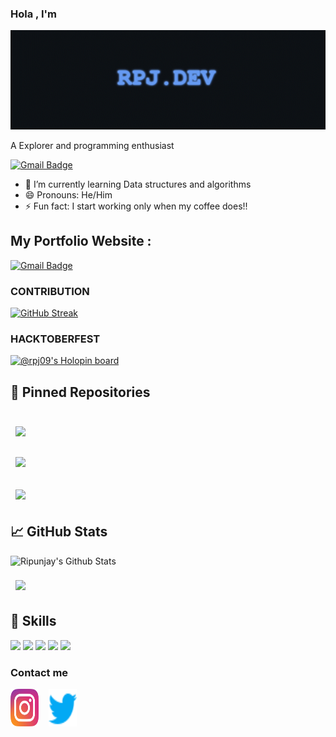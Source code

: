 ### Hola , I'm

![Banner](https://github.com/rpj09/rpj09/blob/main/BANNER3.gif)


A Explorer and programming enthusiast




<!--its the previous gif which is commented out
[robo hello](https://cdn.dribbble.com/users/2131993/screenshots/4948736/media/45dceb640723d72436c427add7966cf8.gif)
-->



[![Gmail Badge](https://img.shields.io/badge/-singhripunjay09@gmail.com-c14438?style=flat-square&logo=Gmail&logoColor=white&link=mailto:singhripunjay09@gmail.com)](mailto:singhripunjay09@gmail.com)



- 🌱 I’m currently learning Data structures and algorithms
- 😄 Pronouns: He/Him
- ⚡ Fun fact: I start working only when my coffee does!!






## My Portfolio Website :

[![Gmail Badge](https://img.shields.io/badge/-MY_PERSONAL_PORTFOLIO-c14438?style=flat-square&logo=PORTFOLIO&logoColor=white&link=https://rpj-dev.streamlit.app/)](https://rpj-dev.streamlit.app/)


### CONTRIBUTION
[![GitHub Streak](https://streak-stats.demolab.com?user=rpj09&theme=tokyonight&hide_border=true&date_format=M%20j%5B%2C%20Y%5D)](https://git.io/streak-stats)

### HACKTOBERFEST

[![@rpj09's Holopin board](https://holopin.me/rpj09)](https://holopin.io/@rpj09)

## 📌 Pinned Repositories

<br>

<a href="https://github.com/rpj09/FRIDAY-virtual-assistant">
  <img align="center" style="margin:0.5rem" src="https://github-readme-stats.vercel.app/api/pin/?username=rpj09&repo=FRIDAY-virtual-assistant&show_icons=true&theme=tokyonight&hide_border=true" />
</a>


<br>

<br>

<a href="https://github.com/rpj09/WSA">
  <img align="centre" style="margin:0.5rem" src="https://github-readme-stats.vercel.app/api/pin/?username=rpj09&repo=WSA&show_icons=true&theme=tokyonight&hide_border=true" />
</a>

<br>

<br>

<a href="https://github.com/rpj09/Portfolio">
  <img align="center" style="margin:0.5rem" src="https://github-readme-stats.vercel.app/api/pin/?username=rpj09&repo=Portfolio&show_icons=true&theme=tokyonight&hide_border=true" />
</a>

<br>


## &#x1f4c8; GitHub Stats



![Ripunjay's Github Stats](https://github-readme-stats.vercel.app/api?username=rpj09&show_icons=true&line_height=27&count_private=true&theme=tokyonight&hide_border=true)



<a href="https://github.com/rpj09">
  <img align="center" style="margin:0.5rem" src="https://github-readme-stats.vercel.app/api/top-langs/?username=rpj09&hide=html,css&theme=tokyonight&hide_border=true" />
</a>



<br>


## 💼 Skills
![](https://img.shields.io/badge/Code-Python-informational?style=flat&logo=Python&theme=tokyonight&hide_border=true)
![](https://img.shields.io/badge/Code-MySQL-informational?style=flat&logo=MySQL&theme=tokyonight&hide_border=true)
![](https://img.shields.io/badge/Code-Linux-informational?style=flat&logo=Linux&theme=tokyonight&hide_border=true)
![](https://img.shields.io/badge/Code-Bash-informational?style=flat&logo=Bash&theme=tokyonight&hide_border=true)
![](https://img.shields.io/badge/Code-Java-informational?style=flat&logo=Bash&theme=tokyonight&hide_border=true)


### Contact me

<p align="left">
  <a href="https://www.instagram.com/_rpj09_/?hl=en" target="_blank"><img align="center" src="https://raw.githubusercontent.com/rpj09/rpj09/db6fd1f77f0d220473dc51a7ac4155a61dfc651e/icons/instagram.svg" alt="Ripunjay" height="60" width="45" /></a> &nbsp;&nbsp;
<a href="https://twitter.com/_rpj09_" target="_blank"><img align="center" src="https://raw.githubusercontent.com/rpj09/rpj09/e647111b9aad7836af57b3130ee125554e15f5dc/icons/twitter.svg"  alt="Ripunjay" height="60" width="45" /></a> &nbsp;&nbsp;

</p>





